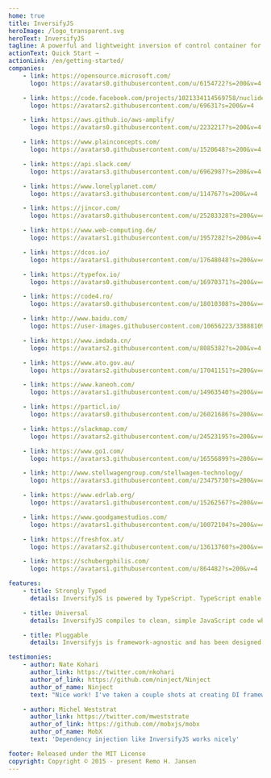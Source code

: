 ```yaml
---
home: true
title: InversifyJS
heroImage: /logo_transparent.svg
heroText: InversifyJS
tagline: A powerful and lightweight inversion of control container for JavaScript & Node.js apps powered by TypeScript.
actionText: Quick Start →
actionLink: /en/getting-started/
companies:
    - link: https://opensource.microsoft.com/
      logo: https://avatars0.githubusercontent.com/u/6154722?s=200&v=4

    - link: https://code.facebook.com/projects/1021334114569758/nuclide/
      logo: https://avatars2.githubusercontent.com/u/69631?s=200&v=4

    - link: https://aws.github.io/aws-amplify/
      logo: https://avatars0.githubusercontent.com/u/2232217?s=200&v=4

    - link: https://www.plainconcepts.com/
      logo: https://avatars0.githubusercontent.com/u/1520648?s=200&v=4

    - link: https://api.slack.com/
      logo: https://avatars3.githubusercontent.com/u/6962987?s=200&v=4

    - link: https://www.lonelyplanet.com/
      logo: https://avatars3.githubusercontent.com/u/114767?s=200&v=4

    - link: https://jincor.com/
      logo: https://avatars0.githubusercontent.com/u/25283328?s=200&v=4

    - link: https://www.web-computing.de/
      logo: https://avatars1.githubusercontent.com/u/1957282?s=200&v=4

    - link: https://dcos.io/
      logo: https://avatars1.githubusercontent.com/u/17648048?s=200&v=4

    - link: https://typefox.io/
      logo: https://avatars0.githubusercontent.com/u/16970371?s=200&v=4

    - link: https://code4.ro/
      logo: https://avatars0.githubusercontent.com/u/18010308?s=200&v=4

    - link: http://www.baidu.com/
      logo: https://user-images.githubusercontent.com/10656223/33888109-fae0852e-df43-11e7-97f6-9db543da0bde.png

    - link: https://www.imdada.cn/
      logo: https://avatars2.githubusercontent.com/u/8085382?s=200&v=4

    - link: https://www.ato.gov.au/
      logo: https://avatars2.githubusercontent.com/u/17041151?s=200&v=4

    - link: https://www.kaneoh.com/
      logo: https://avatars1.githubusercontent.com/u/14963540?s=200&v=4

    - link: https://particl.io/
      logo: https://avatars0.githubusercontent.com/u/26021686?s=200&v=4

    - link: https://slackmap.com/
      logo: https://avatars2.githubusercontent.com/u/24523195?s=200&v=4

    - link: https://www.go1.com/
      logo: https://avatars3.githubusercontent.com/u/16556899?s=200&v=4

    - link: http://www.stellwagengroup.com/stellwagen-technology/
      logo: https://avatars3.githubusercontent.com/u/23475730?s=200&v=4

    - link: https://www.edrlab.org/
      logo: https://avatars1.githubusercontent.com/u/15262567?s=200&v=4

    - link: https://www.goodgamestudios.com/
      logo: https://avatars1.githubusercontent.com/u/10072104?s=200&v=4

    - link: https://freshfox.at/
      logo: https://avatars2.githubusercontent.com/u/13613760?s=200&v=4

    - link: https://schubergphilis.com/
      logo: https://avatars1.githubusercontent.com/u/864482?s=200&v=4

features:
    - title: Strongly Typed
      details: InversifyJS is powered by TypeScript. TypeScript enable JavaScript developers to use highly-productive development tools and practices when developing JavaScript applications.

    - title: Universal
      details: InversifyJS compiles to clean, simple JavaScript code which runs on any browser, in Node.js, or in any JavaScript engine that supports ECMAScript 5 (or newer).

    - title: Pluggable
      details: Inversifyjs is framework-agnostic and has been designed to in a way that makes possible its integration with popular frameworks and libraries like hapi, express, react or backbone.

testimonies:
    - author: Nate Kohari
      author_link: https://twitter.com/nkohari
      author_of_link: https://github.com/ninject/Ninject
      author_of_name: Ninject
      text: "Nice work! I've taken a couple shots at creating DI frameworks for JavaScript and TypeScript, but the lack of RTTI really hinders things. The ES7 metadata gets us part of the way there (as you've discovered). Keep up the great work!"

    - author: Michel Weststrat
      author_link: https://twitter.com/mweststrate
      author_of_link: https://github.com//mobxjs/mobx
      author_of_name: MobX
      text: 'Dependency injection like InversifyJS works nicely'

footer: Released under the MIT License
copyright: Copyright © 2015 - present Remo H. Jansen
---
```

